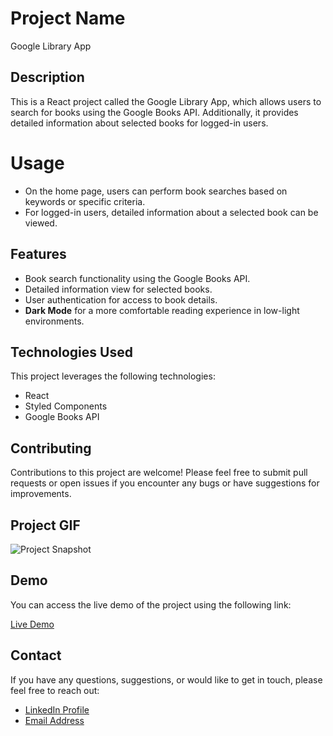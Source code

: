 # Project Name

Google Library App

## Description

This is a React project called the Google Library App, which allows users to search for books using the Google Books API. Additionally, it provides detailed information about selected books for logged-in users.

# Usage

- On the home page, users can perform book searches based on keywords or specific criteria.
- For logged-in users, detailed information about a selected book can be viewed.

## Features

- Book search functionality using the Google Books API.
- Detailed information view for selected books.
- User authentication for access to book details.
- **Dark Mode** for a more comfortable reading experience in low-light environments.

## Technologies Used

This project leverages the following technologies:

- React
- Styled Components
- Google Books API

## Contributing

Contributions to this project are welcome! Please feel free to submit pull requests or open issues if you encounter any bugs or have suggestions for improvements.

## Project GIF

![Project Snapshot](/googlelibraryapp.gif)

## Demo

You can access the live demo of the project using the following link:

[Live Demo](https://googlelibraryapp-imoguz.vercel.app/)

## Contact

If you have any questions, suggestions, or would like to get in touch, please feel free to reach out:

- [LinkedIn Profile](https://www.linkedin.com/in/im-abdullah-oguz/)
- [Email Address](mailto:imoguz0510@gmail.com)
